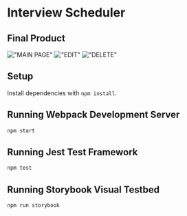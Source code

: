 # Interview Scheduler



## Final Product
!["MAIN PAGE"]()
!["EDIT"]()
!["DELETE"]()
## Setup

Install dependencies with `npm install`.

## Running Webpack Development Server

```sh
npm start
```

## Running Jest Test Framework

```sh
npm test
```

## Running Storybook Visual Testbed

```sh
npm run storybook
```
